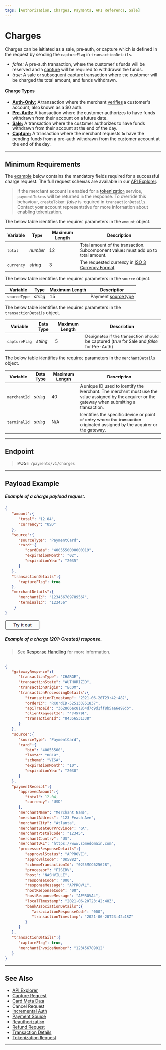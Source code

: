 ```yaml
---
tags: [Authorization, Charges, Payments, API Reference, Sale]
---
```


# Charges

Charges can be initiated as a sale, pre-auth, or capture which is defined in the request by sending the `captureFlag` in `transactionDetails`.

- *false:* A pre-auth transaction, where the customer's funds will be reserved and a [capture](?path=docs/Resources/API-Documents/Payments/Capture.md) will be required to withdrawal the funds.
- *true:* A sale or subsequent capture transaction where the customer will be charged the total amount, and funds withdrawn.

#### Charge Types

- [**Auth-Only:**](?path=docs/Resources/FAQs-Glossary/Glossary.md#authorization) A transaction where the merchant [verifies](?path=docs/Resources/API-Documents/Payments_VAS/Verification.md) a customer's account, also known as a $0 auth.
- [**Pre-Auth:**](?path=docs/Resources/FAQs-Glossary/Glossary.md#preauth) A transaction where the customer authorizes to have funds withdrawn from their account on a future date.
- [**Sale:**](?path=docs/Resources/FAQs-Glossary/Glossary.md#sale) A transaction where the customer authorizes to have funds withdrawn from their account at the end of the day.
- [**Capture:**](?path=docs/Resources/API-Documents/Payments/Capture.md) A transaction where the merchant requests to have the pending funds from a pre-auth withdrawn from the customer account at the end of the day.

---

## Minimum Requirements

The [example](#payload-example) below contains the mandatory fields required for a successful charge request. The full request schemas are available in our [API Explorer](../api/?type=post&path=/payments/v1/charge).

<!--theme:info-->
> If the merchant account is enabled for a [tokenization](?path=docs/Resources/API-Documents/Payments_VAS/Payment-Token.md) service, `paymentTokens` will be returned in the response. To override this behaviour, `createToken`: _false_ is required in `transactionDetails`. Contact your account representative for more information about enabling tokenization.

<!--
type: tab
titles: amount, source, transactionDetails, merchantDetails
-->

The below table identifies the required parameters in the `amount` object.

|Variable |  Type| Maximum Length | Description|
|---------|----------|----------------|---------|
| `total` | *number* | 12 | Total amount of the transaction. [Subcomponent](?path=docs/Resources/Master-Data/Amount-Components.md) values must add up to total amount. |
| `currency` | *string* | 3 | The requested currency in [ISO 3 Currency Format](?path=docs/Resources/Master-Data/Currency-Code.md).|

<!--
type: tab
-->

The below table identifies the required parameters in the `source` object.

| Variable | Type| Maximum Length | Description |
|---------|----------|----------------|---------|
|`sourceType` | *string* | 15 | Payment [source type](?path=docs/Resources/Guides/Payment-Sources/Source-Type.md) |

<!--
type: tab
-->

The below table identifies the required parameters in the `transactionDetails` object.

| Variable | Data Type| Maximum Length | Description |
|---------|----------|----------------|---------|
|`captureFlag` | *string* | 5 | Designates if the transaction should be captured (*true* for Sale and *false* for Pre-Auth)|

<!--
type: tab
-->

The below table identifies the required parameters in the `merchantDetails` object.

| Variable | Data Type| Maximum Length | Description |
|---------|----------|----------------|---------|
|`merchantId` | *string* | 40 | A unique ID used to identify the Merchant. The merchant must use the value assigned by the acquirer or the gateway when submitting a transaction. |
|`terminalId` | *string* | N/A |Identifies the specific device or point of entry where the transaction originated assigned by the acquirer or the gateway. |

<!-- type: tab-end -->

---

## Endpoint
<!-- theme: success -->
>**POST** `/payments/v1/charges`

---

## Payload Example

<!--
type: tab
titles: Request, Response
-->

##### Example of a charge payload request.

```json
{
   "amount":{
      "total": "12.04",
      "currency": "USD"
   },
   "source":{
      "sourceType": "PaymentCard",
      "card":{
         "cardData": "4005550000000019",
         "expirationMonth": "02",
         "expirationYear": "2035"
      }
   },
   "transactionDetails":{
      "captureFlag": true
   },
   "merchantDetails":{
      "merchantId": "123456789789567",
      "terminalId": "123456"
    }
}
```

[![Try it out](../../../../assets/images/button.png)](../api/?type=post&path=/payments/v1/charges)

<!--
type: tab
-->

##### Example of a charge (201: Created) response.

<!-- theme: info -->
> See [Response Handling](?path=docs/Resources/Guides/Response-Codes/Response-Handling.md) for more information.

```json

{
   "gatewayResponse":{
      "transactionType": "CHARGE",
      "transactionState": "AUTHORIZED",
      "transactionOrigin": "ECOM",
      "transactionProcessingDetails":{
         "transactionTimestamp": "2021-06-20T23:42:48Z",
         "orderId": "RKOrdID-525133851837",
         "apiTraceId": "362866ac81864d7c9d1ff8b5aa6e98db",
         "clientRequestId": "4345791",
         "transactionId": "84356531338"
      }
   },
   "source":{
      "sourceType": "PaymentCard",
      "card":{
         "bin": "40055500",
         "last4": "0019",
         "scheme": "VISA",
         "expirationMonth": "10",
         "expirationYear": "2030"
      }
   },
   "paymentReceipt":{
      "approvedAmount":{
         "total": 12.04,
         "currency": "USD"
      },
      "merchantName": "Merchant Name",
      "merchantAddress": "123 Peach Ave",
      "merchantCity": "Atlanta",
      "merchantStateOrProvince": "GA",
      "merchantPostalCode": "12345",
      "merchantCountry": "US",
      "merchantURL": "https://www.somedomain.com",
      "processorResponseDetails":{
         "approvalStatus": "APPROVED",
         "approvalCode": "OK5882",
         "schemeTransactionId": "0225MCC625628",
         "processor": "FISERV",
         "host": "NASHVILLE",
         "responseCode": "000",
         "responseMessage": "APPROVAL",
         "hostResponseCode": "00",
         "hostResponseMessage": "APPROVAL",
         "localTimestamp": "2021-06-20T23:42:48Z",
         "bankAssociationDetails":{
            "associationResponseCode": "000",
            "transactionTimestamp": "2021-06-20T23:42:48Z"
         }
      }
   },
   "transactionDetails":{
      "captureFlag": true,
      "merchantInvoiceNumber": "123456789012"
   }
}
```

<!-- type: tab-end -->

---

## See Also

- [API Explorer](../api/?type=post&path=/payments/v1/charges)
- [Capture Request](?path=docs/Resources/API-Documents/Payments/Capture.md)
- [Card Meta Data](?path=docs/Resources/Master-Data/Card-Details.md)
- [Cancel Request](?path=docs/Resources/API-Documents/Payments/Cancel.md)
- [Incremental Auth](?path=docs/Resources/Guides/Authorizations/Incremental-Auth.md)
- [Payment Source](?path=docs/Resources/Guides/Payment-Sources/Source-Type.md)
- [Reauthorization](?path=docs/Resources/Guides/Authorizations/Re-Auth.md)
- [Refund Request](?path=docs/Resources/API-Documents/Payments/Refund.md)
- [Transaction Details](?path=docs/Resources/Master-Data/Transaction-Details.md)
- [Tokenization Request](?path=docs/Resources/API-Documents/Payments_VAS/Payment-Token.md)

---
